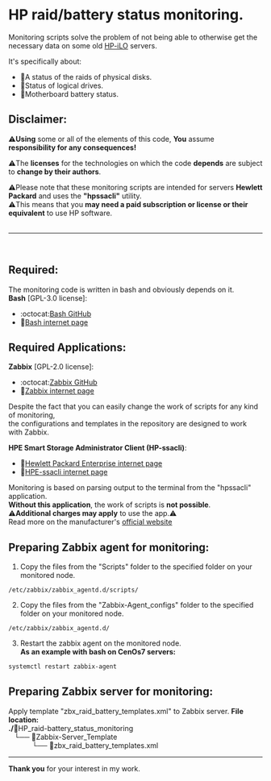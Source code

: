 # HP raid/battery status monitoring.

Monitoring scripts solve the problem of not being able to otherwise get the necessary data on some old [HP-iLO](https://www.hpe.com/emea_europe/en/hpe-integrated-lights-out-ilo.html) servers.

It's specifically about:
* :atm:A status of the raids of physical disks.
* :abacus:Status of logical drives.
* :battery:Motherboard battery status.

## Disclaimer:
:warning:**Using** some or all of the elements of this code, **You** assume **responsibility for any consequences!**<br>

:warning:The **licenses** for the technologies on which the code **depends** are subject to **change by their authors**.<br>

:warning:Please note that these monitoring scripts are intended for servers **Hewlett Packard** and uses the **"hpssacli"** utility.<br>
:warning:This means that you **may need a paid subscription or license or their equivalent** to use HP software.<br><br>

___
<br>

## Required:
The monitoring code is written in bash and obviously depends on it.<br>
**Bash** [GPL-3.0 license]:
* :octocat:[Bash GitHub](https://github.com/gitGNU/gnu_bash)
* :bookmark_tabs:[Bash internet page](https://www.gnu.org/software/bash/)

## Required Applications:
**Zabbix** [GPL-2.0 license]:
* :octocat:[Zabbix GitHub](https://github.com/zabbix/zabbix)
* :bookmark_tabs:[Zabbix internet page](https://www.zabbix.com/)

Despite the fact that you can easily change the work of scripts for any kind of monitoring, <br>
the configurations and templates in the repository are designed to work with Zabbix.

**HPE Smart Storage Administrator Client (HP-ssacli)**:
* :bookmark_tabs:[Hewlett Packard Enterprise internet page](https://www.hpe.com/)
* :bookmark_tabs:[HPE-ssacli internet page](https://support.hpe.com/connect/s/product?language=en_US&kmpmoid=5409145&tab=driversAndSoftware)

Monitoring is based on parsing output to the terminal from the "hpssacli" application.<br>
**Without this application**, the work of scripts is **not possible**.<br>
:warning:**Additional charges may apply** to use the app.:warning:<br>
Read more on the manufacturer's [official website](https://www.hpe.com/)

## Preparing Zabbix agent for monitoring:
1) Copy the files from the "Scripts" folder to the specified folder on your monitored node.
```text
/etc/zabbix/zabbix_agentd.d/scripts/
```
2) Copy the files from the "Zabbix-Agent_configs" folder to the specified folder on your monitored node.
```text
/etc/zabbix/zabbix_agentd.d/
```
3) Restart the zabbix agent on the monitored node.<br>
**As an example with bash on CenOs7 servers:**<br>
```bash
systemctl restart zabbix-agent
```
## Preparing Zabbix server for monitoring:
Apply template "zbx_raid_battery_templates.xml" to Zabbix server.
**File location:**<br>
**./**:open_file_folder:HP_raid-battery_status_monitoring<br>
   └── :file_folder:Zabbix-Server_Template<br>
            └── :page_facing_up:zbx_raid_battery_templates.xml<br>

***

**Thank you** for your interest in my work.<br><br>
